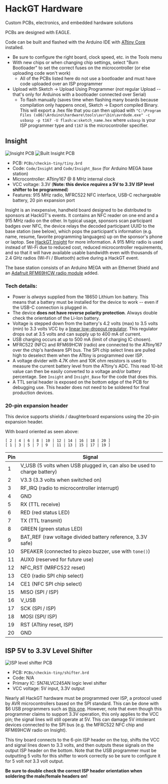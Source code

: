 # HackGT Hardware
Custom PCBs, electronics, and embedded hardware solutions

PCBs are designed with EAGLE.

Code can be built and flashed with the Arduino IDE with [ATtiny Core](https://github.com/SpenceKonde/ATTinyCore) installed.
* Be sure to configure the right board, clock speed, etc. in the Tools menu
* With new chips or when changing chip settings, select "Burn Bootloader" to set the correct fuses on the microcontroller (or else uploading code won't work)
	* All of the PCBs listed here do not use a bootloader and must have code uploaded over an ISP programmer
* Upload with Sketch -> Upload Using Programmer (*not* regular Upload -- that's only for Arduinos with a bootloader connected over Serial)
	* To flash manually (saves time when flashing many boards because compilation only happens once), Sketch -> Export compiled Binary. This will export a .hex file that you can then upload with `"C:\Program Files (x86)\Arduino\hardware\tools\avr\bin\avrdude.exe" -c usbasp -p t167 -U flash:w:sketch_name.hex` where `usbasp` is your ISP programmer type and `t167` is the microcontroller specifier.

## Insight
![Insight PCB](https://644db4de3505c40a0444-327723bce298e3ff5813fb42baeefbaa.ssl.cf1.rackcdn.com/57f27d0ea22f6fa49fed8beb04706f60.png)
![Built Insight PCB](https://lh3.googleusercontent.com/cdpeYnyMt77fj7jsle3-hDfk1LzlNOlYmdj_BRotyCT0eU8fpWYrXZLdwOZeUA036xB6iQL9JKsyTWave5wo4fOb8HVa4vQArdmATb5zc18GBUxAwXpdGwQNeBMqbLGLltIUN3L5EtYUT-hAHapb8emUB21f4DZZ577OSXRa5CDvDcrQHiTQG32VNSVk5O151iJgj1laZU62Fzhft36-sOvVS6NqYHEy1RQzsw9P0ScGDkA7s3JKTHxhnQ00xvT1Tj9OzpHHtwlPq9pLwMw2RkA5Z-M69FxYu1SPToYZfeqDRUFE0iea5D5DsfTGfF7fgAqNFLwcAV1erNJPlQA10a6OMSGgPZ9jijB39pJPHwGpGAHzwx0O86jxQ7UZ84iIRyicpEpVlnWkzc8Ukjy77cZyjpqbPwDMiP0ocqgy-i6FqHGHxDGVTjxjiIylWTUf3wOYC8uzX05JAW0qLmEtgD0Sr9xlX33jbOst9vYJ85JaNGlQF1dBs3oCTrd4cABLa1V70GURZLKBpTAlbaq5JDQ9chqILl1MT_erJFAIYj_CETplTrcWkQCuQwU22Grw0FcPkPjwcHT8rOTyHhFw3VWE_5BRMklyVaNMJIMxRe_aP2GCiSPlOqpMwWmpigPvA0dKOWbMKmxtCaPlqVl3Oly421_LGuCJaNq2jqQRqNGafpzxZ2rzvek9=w2520-h1566-no)

* PCB: `PCBs/checkin-tiny/tiny.brd`
* Code: `Code/Insight` and `Code/Insight_Base` (for Arduino MEGA base station)
* Microcontroller: ATtiny167 @ 8 MHz internal clock
* VCC voltage: 3.3V (**Note: this device *requires* a 5V to 3.3V ISP level shifter to be programmed**)
* Features: 915 MHz radio, MFRC522 NFC interface, USB-C rechargeable battery, 20 pin expansion port

Insight is an inexpensive, handheld board designed to be distributed to sponsors at HackGT's events. It contains an NFC reader on one end and a 915 MHz radio on the other. In typical usage, sponsors scan participant badges over NFC, the device relays the decoded participant UUID to the base station (see below), which pops the participant's information (e.g. name, resume, favorite programming languages) up on the sponsor's phone or laptop. See [HackGT Insight](https://github.com/HackGT/insight) for more information. A 915 MHz radio is used instead of Wi-Fi due to reduced cost, reduced microcontroller requirements, and so that it will have available usable bandwidth even with thousands of 2.4 GHz radios (Wi-Fi / Bluetooth) active during a HackGT event.

The base station consists of an Arduino MEGA with an Ethernet Shield and an [Adafruit RFM69HCW radio module](https://www.adafruit.com/product/3070) added.

### Tech details:
* Power is *always* supplied from the 18650 Lithium Ion battery. This means that a battery must be installed for the device to work -- even if the USB-C connection is plugged in.
* The device **does not have reverse polarity protection**. Always double check the orientation of the Li-Ion battery.
* Voltage is stepped down from the battery's 4.2 volts (max) to 3.5 volts (min) to 3.3 volts VCC by a [linear low-dropout regulator](http://www.ti.com/lit/ds/symlink/tps736.pdf). This regulator drops out at 3.5 volts and can supply up to 400 mA of current.
* USB charging occurs at up to 500 mA (limit of charging IC chosen).
* MFRC522 (NFC) and RFM69HCW (radio) are connected to the ATtiny167 over the chip's hardware SPI bus. The SPI chip select lines are pulled high to deselect them when the ATtiny is programmed over ISP.
* A voltage divider with 4.7K ohm and 10K ohm resistors is used to measure the current battery level from the ATtiny's ADC. This read 10-bit value can then be easily converted to a voltage and/or battery percentage. See `Insight` and `Insight_Base` for the code that does this.
* A TTL serial header is exposed on the bottom edge of the PCB for debugging use. This header does not need to be soldered for final production devices.

### 20-pin expansion header
This device supports shields / daughterboard expansions using the 20-pin expansion header.

With board oriented as seen above:
```
[ 2 | 4 | 6 | 8 | 10 | 12 | 14 | 16 | 18 | 20 ]
[ 1 | 3 | 5 | 7 | 9  | 11 | 13 | 15 | 17 | 19 ]
```

Pin | Signal
----|-------
1 | V_USB (5 volts when USB plugged in, can also be used to charge battery)
2 | V3.3 (3.3 volts when switched on)
3 | RF_IRQ (radio to microcontroller interrupt)
4 | GND
5 | RX (TTL receive)
6 | RED (red status LED)
7 | TX (TTL transmit)
8 | GREEN (green status LED)
9 | BAT_REF (raw voltage divided battery reference, 3.3V safe)
10 | SPEAKER (connected to piezo buzzer, use with `tone()`)
11 | AUX0 (reserved for future use)
12 | NFC_RST (MRFC522 reset)
13 | CE0 (radio SPI chip select)
14 | CE1 (NFC SPI chip select)
15 | MISO (SPI / ISP)
16 | V_USB
17 | SCK (SPI / ISP)
18 | MOSI (SPI/ ISP)
19 | RST (ATtiny reset, ISP)
20 | GND

## ISP 5V to 3.3V Level Shifter
![ISP level shifter PCB](https://644db4de3505c40a0444-327723bce298e3ff5813fb42baeefbaa.ssl.cf1.rackcdn.com/6e1d70204c12f836f49d06b795b98a10.png)

* PCB: `PCBs/checkin-tiny/shifter.brd`
* Code: N/A
* Primary IC: ‎SN74LVC245AN logic level shifter
* VCC voltage: 5V input, 3.3V output

Nearly all HackGT hardware must be programmed over ISP, a protocol used by AVR microcontrollers based on the SPI standard. This can be done with $6 USB programmers such as [this one](https://www.amazon.com/HiLetgo-ATMEGA8-Programmer-USBasp-Cable/dp/B00AX4WQ00). However, note that even though this programmer claims to support 3.3V operation, this only applies to the VCC pin; the signal lines will still operate at 5V. This can damage 5V intolerant devices connected to the SPI bus (e.g. the MFRC522 NFC chip and RFM69HCW radio on Insight).

This tiny board connects to the 6-pin ISP header on the top, shifts the VCC and signal lines down to 3.3 volts, and then outputs these signals on the output ISP header on the bottom. Note that the USB programmer must be outputting 5 volts for this shifter to work correctly so be sure to configure it for 5 volt *not* 3.3 volt output.

**Be sure to double check the correct ISP header orientation when soldering the male/female headers on!**
